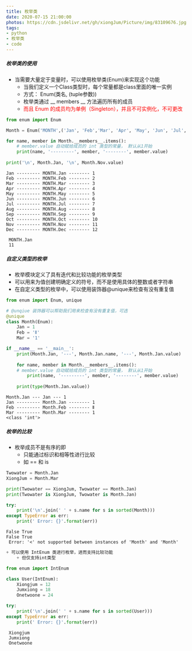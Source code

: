 ```yaml
---
title: 枚举类
date: 2020-07-15 21:00:00
photos: https://cdn.jsdelivr.net/gh/xiongJum/Picture/img/83109676.jpg 
tags:
- python
- 枚举类
- code
---
```

##### 枚举类的使用

+ 当需要大量定于变量时，可以使用枚举类(Enum)来实现这个功能
    + 当我们定义一个Class类型时，每个常量都是class里面的唯一实例
    + 方式： Enum(类名, (tuple参数))
    + 枚举类通过 __ members __ 方法遍历所有的成员
    + <font color=red>而且 Enum 的成员均为单例（Singleton），并且不可实例化，不可更改</font>
<!--more-->

```python
from enum import Enum

Month = Enum('MONTH',('Jan', 'Feb','Mar', 'Apr', 'May', 'Jun', 'Jul', 'Aug', 'Sep', 'Oct', 'Nov', 'Dec'))

for name, member in Month.__members__.items():
    # member.value 自动赋给成员的 int 类型的常量， 默认从1开始
    print(name, '---------', member, '--------', member.value)
    
print('\n', Month.Jan, '\n', Month.Nov.value)
```

    Jan --------- MONTH.Jan -------- 1
    Feb --------- MONTH.Feb -------- 2
    Mar --------- MONTH.Mar -------- 3
    Apr --------- MONTH.Apr -------- 4
    May --------- MONTH.May -------- 5
    Jun --------- MONTH.Jun -------- 6
    Jul --------- MONTH.Jul -------- 7
    Aug --------- MONTH.Aug -------- 8
    Sep --------- MONTH.Sep -------- 9
    Oct --------- MONTH.Oct -------- 10
    Nov --------- MONTH.Nov -------- 11
    Dec --------- MONTH.Dec -------- 12
    
     MONTH.Jan 
     11


##### 自定义类型的枚举
+ 枚举模块定义了具有迭代和比较功能的枚举类型
+ 可以用来为值创建明确定义的符号，而不是使用具体的整数或者字符串
+ 在自定义类型的枚举中，可以使用装饰器@unique来检查有没有重复值


```python
from enum import Enum, unique

# @unqiue 装饰器可以帮助我们用来检查有没有重复值，可选
@unique
class Month(Enum):
    Jan = 1
    Feb = 'Ⅱ'
    Mar = '1'

if __name__ == '__main__':
    print(Month.Jan, '---', Month.Jan.name, '---', Month.Jan.value)
    
    for name, member in Month.__members__.items():
    # member.value 自动赋给成员的 int 类型的常量， 默认从1开始
        print(name, '---------', member, '--------', member.value)
    
    print(type(Month.Jan.value))
```

    Month.Jan --- Jan --- 1
    Jan --------- Month.Jan -------- 1
    Feb --------- Month.Feb -------- Ⅱ
    Mar --------- Month.Mar -------- 1
    <class 'int'>


##### 枚举的比较
+ 枚举成员不是有序的即
    + 只能通过标识和相等性进行比较
    + 如 == 和 is


```python
Twowater = Month.Jan
XiongJum = Month.Mar

print(Twowater == XiongJum, Twowater == Month.Jan)
print(Twowater is XiongJum, Twowater is Month.Jan)

try:
    print('\n'.join(' ' + s.name for s in sorted(Month)))
except TypeError as err:
    print(' Error: {}'.format(err))
```

    False True
    False True
     Error: '<' not supported between instances of 'Month' and 'Month'



```python
+ 可以使用 IntEnum 类进行枚举，进而支持比较功能
    + 但仅支持int类型
```


```python
from enum import IntEnum

class User(IntEnum):
    Xiongjum = 12
    Jumxiong = 18
    Onetwoone = 24

try:
    print('\n'.join(' ' + s.name for s in sorted(User)))
except TypeError as err:
    print(' Error: {}'.format(err))
```

     Xiongjum
     Jumxiong
     Onetwoone

